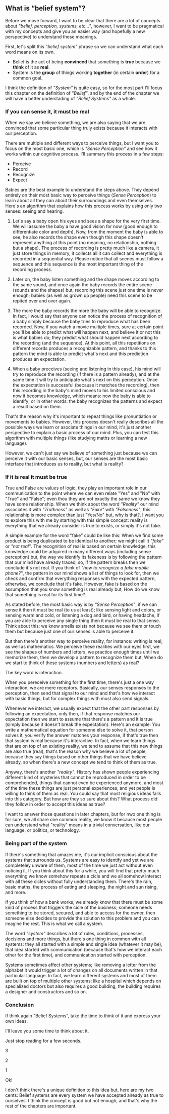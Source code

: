## What is “belief system”?

Before we move forward, I want to be clear that there are a lot of concepts about _"belief, perception, systems, etc..."_, however, I want to be pragmatical with my concepts and give you an easier way (and hopefully a new perspective) to understand these meanings.

First, let's split this _"belief system"_ phrase so we can understand what each word means on its own.
  * Belief is the act of being **convinced** that something is **true** because we **think** of it as **real**.
  * System is the **group** of things working **together** (in certain **order**) for a common goal.

I think the definition of _"System"_ is quite easy, so for the most part I'll focus this chapter on the definition of _"Belief"_, and by the end of the chapter we will have a better understading of _"Belief Systems"_ as a whole.

### If you can sense it, it must be real

When we say we believe something, we are also saying that we are convinced that some particular thing truly exists because it interacts with our perception.

There are multiple and different ways to perceive things, but I want you to focus on the most basic one, which is _"Sense Perception"_ and see how it works within our cognitive process. I'll summary this process in a few steps:
  * Perceive
  * Record
  * Recognize
  * Expect

Babies are the best example to understand the steps above. They depend entirely on their most basic way to perceive things (_Sense Perception_) to learn about all they can about their surroundings and even themselves. Here's an algorithm that explains how this process works by using only two senses: seeing and hearing.

  1. Let's say a baby open his eyes and sees a shape for the very first time. We will assume the baby a have good vision for now (good enough to differentiate color and depth). Now, from the moment the baby is able to see, he also records the shape even though this shape doesn't represent anything at this point (no meaning, no relationship, nothing but a shape). The process of recording is pretty much like a camera, it just store things in memory, it collects all it can collect and everything is recorded in a sequential way. Please notice that all scenes must follow a sequence and this sequence is the most important thing of the recording process.

  2. Later on, the baby listen something and the shape moves according to the same sound, and once again the baby records the entire scene (sounds and the shapes) but, recording this scene just one time is never enough; babies (as well as grown up people) need this scene to be repited over and over again.

  3. The more the baby records the more the baby will be able to recognize. In fact, I would say that anyone can notice the process of recognition of a baby simply because the baby tries to reproduce what has been recorded. Now, if you watch a movie multiple times, sure at certain point you'll be able to predict what will happen next, and believe it or not this is what babies do; they predict what should happen next according to the recording (and the sequence). At this point, all this repetitions on different records produces a recognizable pattern, and thanks to this pattern the mind is able to predict what's next and this prediction produces an expectation.

  4. When a baby preceives (seeing and listening in this case), his mind will try to reproduce the recording (if there is a pattern already), and at the same time it will try to anticipate what's next on this perception. Once the expectation is successful (because it matches the recording), then this recording in the baby's mind moves to his limited conscious and now it becomes knowledge, which means: now the baby is able to identify; or in other words: the baby recognizes the patterns and expect a result based on them.

That's the reason why it's important to repeat things like pronuntiation or movements to babies. However, this process doesn't really describes all the possible ways we learn or asociate things in our mind, it's just another perspective to explain a basic process of our mind. Plus, you can test this algorithm with multiple things (like studying maths or learning a new language).

However, we can't just say we believe of something just because we can perceive it with our basic senses, but, our senses are the most basic interface that introduces us to reality, but what is reality?

### If it is real it must be true

True and False are values of logic, they play an important role in our communication to the point where we can even relate "Yes" and "No" with "True" and "False"; even thou they are not exactly the same we know they have some relationship. When we think about the word _"Reality"_ our mind associates it with _"Truthness"_ as well as _"Fake"_ with _"Falseness"_, this relationship is more complex than just "Yes/No" but, why is that?. I want you to explore this with me by starting with this simple concept: reality is everything that we already consider is true to exists, or simply it's not fake.

A simple example for the word "fake" could be like this: When we find some product is being duplicated to be identical to another; we might call it _"fake"_ or _"not real"_. The recognition of real is based on certain knowledge, this knowledge could be adquired in many different ways (including sense perception) but, the way we identify its fakeness is by following the pattern that our mind have already traced, so, if the pattern breaks then we conclude it's not real. If you think of _"how to recognize a fake mobile phone?"_, the pattern in our mind shows a list of things to look for, then we check and confirm that everything responses with the expected pattern, otherwise, we conclude that it's fake. However, fake is based on the assumption that you know something is real already but, How do we know that something is real for its first time?.

As stated before, the most basic way is by _"Sense Perception"_, if we can sense it then it must be real (to us at least); like sensing light and colors, or sensing warm and cold, or listening a dog and bird, or having headache, if you are able to perceive any single thing then it must be real to that sense. Think about this: we know smells exists not because we see them or touch them but because just one of our senses is able to perceive it.

But then there's another way to perceive reality, for instance: writing is real, as well as mathematics. We perceive these realities with our eyes first, we see the shapes of numbers and letters, we practice enough times until we memorize them, then we develop a pattern to recognize them but, When do we start to think of these systems (numbers and letters) as real?

The key word is interaction.

When you pereceive something for the first time, there's just a one way interaction, we are mere receptors. Basically, our senses responses to the perception, then send that signal to our mind and that's how we interact with basic things, but for complex things with must also send signals.

Whenever we interact, we usually expect that the other part responses by following an expectation, only then, if that response matches our expectation then we start to assume that there's a pattern and it is true (simply because it doesn't break the expectation). Here's an example: You write a mathematical equation for someone else to solve it, that person solves it, you verify the answer matches your response, if that's true then that system is real because it's interactive. In fact, when we learn things that are on top of an existing reality, we tend to assume that this new things are also true (real), that's the reason why we believe a lot of people, because they say things based on other things that we have believe already, so when there's a new concept we tend to think of them as true.

Anyway, there's another _"reality"_. History has shown people experiencing different kind of mysteries that cannot be reproduced in order to be comprehended, things that cannot even be experienced anymore, and most of the time these things are just personal experiences, and yet people is willing to think of them as real. You could say that most religious ideas falls into this category. But how are they so sure about this? What process did they follow in order to accept this ideas as true?

I want to answer those questions in later chapters, but for nwo one thing is for sure, we all share one common reality, we know it because most people can understand what "reality" means in a trivial conversation, like our language, or politics, or technology.

### Being part of the system

If there's something that amazes me, it's our implicit conscious about the systems that surrounds us. Systems are easy to identify and yet we are completeley unware of them, most of the time we just act without even noticing it. If you think about this for a while, you will find that pretty much everything we know somehow repeats a cicle and we all somehow interact with all these cicles without fully understanding them. There's the rain, basic maths, the process of eating and sleeping, the night and sun rising, and more.

If you think of how a bank works, we already know that there must be some kind of process that triggers the cicle of the business; someone needs something to be stored, secured, and able to access for the owner, then someone else decides to provide the solution to this problem and you can imagine the rest. This is what we call a system.

The word _"system"_ describes a lot of rules, conditions, processes, decisions and more things, but there's one thing in common with all systems: they all started with a simple and single idea (whatever it may be), that idea started with communication (because that's how we interact each other for the first time), and communication started with perception.

Systems sometimes affect other systems; like removing a letter from the alphabet it would trigger a lot of changes on all documents written in that particular language. In fact, we learn different systems and most of them are built on top of multiple other systems; like a hospital which depends on specialized doctors but also requires a good building, the building requires a designer and constructors and so on.

### Conclusion

If think again "Belief Systems", take the time to think of it and express your own ideas.

I'll leave you some time to think about it.

Just stop reading for a few seconds.

3

2

1

Ok!

I don't think there's a unique definition to this idea but, here are my two cents: Belief systems are every system we have accepted already as true to ourselves. I think the concept is good but not enough, and that's why the rest of the chapters are important.
